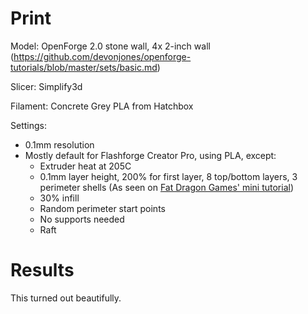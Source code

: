 # Print

Model: OpenForge 2.0 stone wall, 4x 2-inch wall (https://github.com/devonjones/openforge-tutorials/blob/master/sets/basic.md)

Slicer: Simplify3d

Filament: Concrete Grey PLA from Hatchbox

Settings:
- 0.1mm resolution
- Mostly default for Flashforge Creator Pro, using PLA, except:
    - Extruder heat at 205C
    - 0.1mm layer height, 200% for first layer, 8 top/bottom layers, 3 perimeter shells (As seen on [Fat Dragon Games' mini tutorial](https://www.youtube.com/watch?time_continue=716&v=AqEWl51s9Rw&feature=emb_logo))
    - 30% infill
    - Random perimeter start points
    - No supports needed
    - Raft

# Results

This turned out beautifully.
